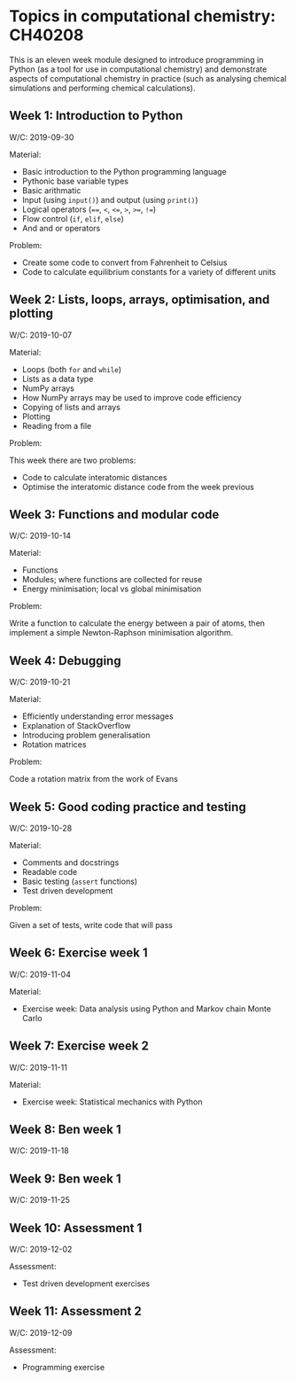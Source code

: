 # Topics in computational chemistry: CH40208

This is an eleven week module designed to introduce programming in Python (as a tool for use in computational chemistry) and demonstrate aspects of computational chemistry in practice (such as analysing chemical simulations and performing chemical calculations).

## Week 1: Introduction to Python

W/C: 2019-09-30

Material:

- Basic introduction to the Python programming language
- Pythonic base variable types
- Basic arithmatic
- Input (using `input()`) and output (using `print()`)
- Logical operators (`==`, `<`, `<=`, `>`, `>=`, `!=`)
- Flow control (`if`, `elif`, `else`)
- And and or operators

Problem:

- Create some code to convert from Fahrenheit to Celsius
- Code to calculate equilibrium constants for a variety of different units

## Week 2: Lists, loops, arrays, optimisation, and plotting

W/C: 2019-10-07

Material:

- Loops (both `for` and `while`)
- Lists as a data type
- NumPy arrays
- How NumPy arrays may be used to improve code efficiency
- Copying of lists and arrays
- Plotting
- Reading from a file

Problem:

This week there are two problems:

- Code to calculate interatomic distances
- Optimise the interatomic distance code from the week previous

## Week 3: Functions and modular code

W/C: 2019-10-14

Material:

- Functions
- Modules; where functions are collected for reuse
- Energy minimisation; local vs global minimisation

Problem:

Write a function to calculate the energy between a pair of atoms, then implement a simple Newton-Raphson minimisation algorithm.

## Week 4: Debugging

W/C: 2019-10-21

Material:

- Efficiently understanding error messages
- Explanation of StackOverflow
- Introducing problem generalisation
- Rotation matrices

Problem:

Code a rotation matrix from the work of Evans

## Week 5: Good coding practice and testing

W/C: 2019-10-28

Material:

- Comments and docstrings
- Readable code
- Basic testing (`assert` functions)
- Test driven development

Problem:

Given a set of tests, write code that will pass

## Week 6: Exercise week 1

W/C: 2019-11-04

Material:

- Exercise week: Data analysis using Python and Markov chain Monte Carlo

## Week 7: Exercise week 2

W/C: 2019-11-11

Material:

- Exercise week: Statistical mechanics with Python

## Week 8: Ben week 1

W/C: 2019-11-18

## Week 9: Ben week 1

W/C: 2019-11-25

## Week 10: Assessment 1

W/C: 2019-12-02

Assessment:

- Test driven development exercises

## Week 11: Assessment 2

W/C: 2019-12-09

Assessment:

- Programming exercise
